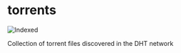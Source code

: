 torrents 
========
![Indexed](https://img.shields.io/badge/indexed-132298-blue)

Collection of torrent files discovered in the DHT network
